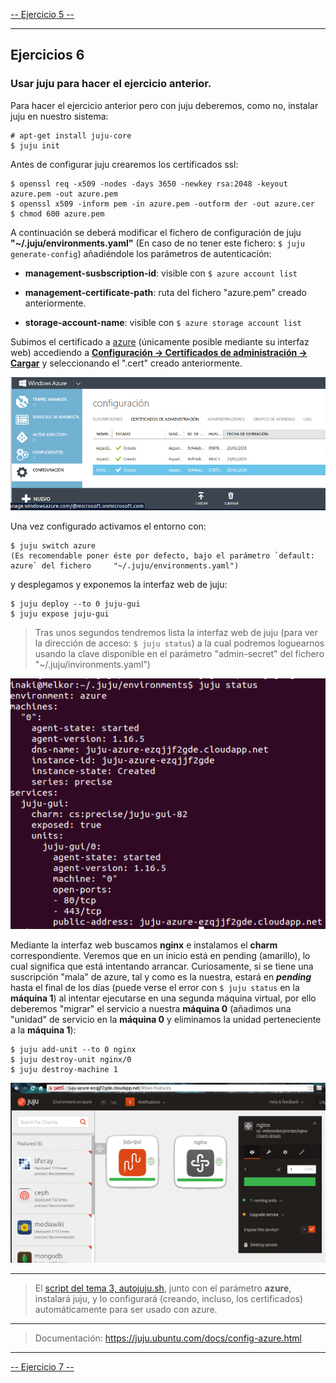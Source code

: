 [-- Ejercicio 5 --](./ejercicio05.md)

------------------

## Ejercicios 6

### Usar juju para hacer el ejercicio anterior.

Para hacer el ejercicio anterior pero con juju deberemos, como no, instalar juju en nuestro sistema:

    # apt-get install juju-core
    $ juju init

Antes de configurar juju crearemos los certificados ssl:

    $ openssl req -x509 -nodes -days 3650 -newkey rsa:2048 -keyout azure.pem -out azure.pem
    $ openssl x509 -inform pem -in azure.pem -outform der -out azure.cer
    $ chmod 600 azure.pem

A continuación se deberá modificar el fichero de configuración de juju **"~/.juju/environments.yaml"** (En caso de no tener este fichero: `$ juju generate-config`) añadiéndole los parámetros de autenticación:
* **management-susbscription-id**: visible con `$ azure account list`

* **management-certificate-path**: ruta del fichero "azure.pem" creado anteriormente.

* **storage-account-name**: visible con `$ azure storage account list`

Subimos el certificado a [azure](https://manage.windowsazure.com) (únicamente posible mediante su interfaz web) accediendo a [**Configuración → Certificados de administración → Cargar**](https://manage.windowsazure.com/@microsoft.onmicrosoft.com#Workspaces/AdminTasks/ListManagementCertificates) y seleccionando el ".cert" creado anteriormente.

![](./images/azure_uploaded_cert.png "Certificado subido, visible en azure")

Una vez configurado activamos el entorno con:

    $ juju switch azure
	(Es recomendable poner éste por defecto, bajo el parámetro `default: azure` del fichero 	"~/.juju/environments.yaml")

y desplegamos y exponemos la interfaz web de juju:

    $ juju deploy --to 0 juju-gui
    $ juju expose juju-gui

> Tras unos segundos tendremos lista la interfaz web de juju (para ver la dirección de acceso: `$ juju status`) a la cual podremos loguearnos usando la clave disponible en el parámetro "admin-secret" del fichero "~/.juju/invironments.yaml")

![](./images/juju_azure_status.png "Estado de Juju tras exponer juju-gui, entorno azure")

Mediante la interfaz web buscamos **nginx** e instalamos el **charm** correspondiente. Veremos que en un inicio está en pending (amarillo), lo cual significa que está intentando arrancar. Curiosamente, si se tiene una suscripción "mala" de azure, tal y como es la nuestra, estará en ***pending*** hasta el final de los días (puede verse el error con `$ juju status` en la **máquina 1**) al intentar ejecutarse en una segunda máquina virtual, por ello deberemos "migrar" el servicio a nuestra **máquina 0** (añadimos una "unidad" de servicio en la **máquina 0** y eliminamos la unidad perteneciente a la **máquina 1**):

    $ juju add-unit --to 0 nginx
    $ juju destroy-unit nginx/0
    $ juju destroy-machine 1


![](./images/juju_azure_gui_nginx_started.png "Interfaz web gráfica de Juju, juju-gui + nginx")


------------------

> El [script del tema 3, autojuju.sh](../Tema3/autojuju.sh), junto con el parámetro **azure**, instalará juju, y lo configurará (creando, incluso, los certificados) automáticamente para ser usado con azure.

------------------

> Documentación: https://juju.ubuntu.com/docs/config-azure.html

------------------

[-- Ejercicio 7 --](./ejercicio07.md)
